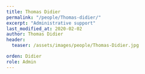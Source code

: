 ```yaml
---
title: Thomas Didier
permalink: "/people/Thomas-didier/"
excerpt: "Administrative support"
last_modified_at: 2020-02-02
author: Thomas Didier
header:
  teaser: /assets/images/people/Thomas-Didier.jpg

orden: Didier
role: Admin
---
```


